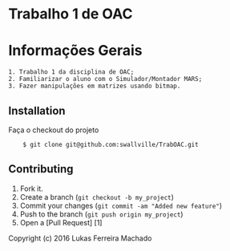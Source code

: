 # Trabalho 1 de OAC
Informações Gerais
==========================
	1. Trabalho 1 da disciplina de OAC;
	2. Familiarizar o aluno com o Simulador/Montador MARS;
  	3. Fazer manipulações em matrizes usando bitmap.
  
Installation
---------------
Faça o checkout do projeto
 
        $ git clone git@github.com:swallville/TrabOAC.git

Contributing
-----------------
1. Fork it.
2. Create a branch (`git checkout -b my_project`)
3. Commit your changes (`git commit -am "Added new feature"`)
4. Push to the branch (`git push origin my_project`)
5. Open a [Pull Request] [1]

Copyright (c) 2016 Lukas Ferreira Machado
